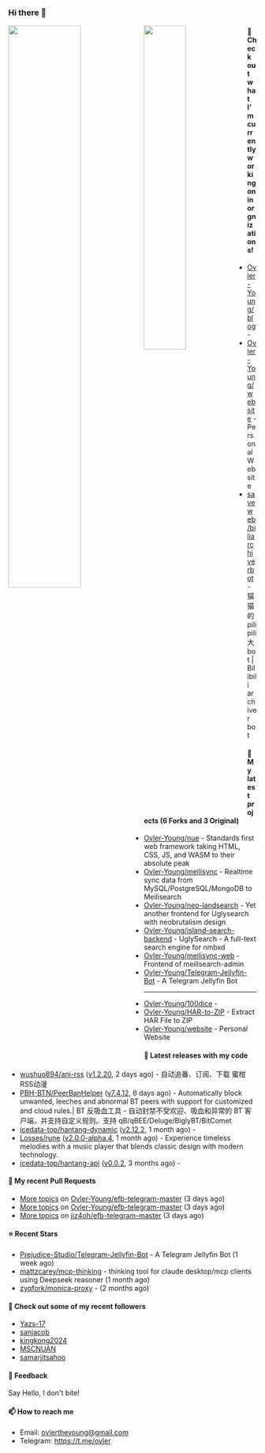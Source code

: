 ### Hi there 👋

<img align="left" width="54%" src="https://github-readme-stats-mauve-one-69.vercel.app/api?username=Ovler-Young&theme=dark&count_private=true&show_icons=true" />
<img align="left" width="41%" src="https://github-readme-stats-mauve-one-69.vercel.app/api/top-langs/?username=Ovler-Young&layout=compact&theme=dark&include_all_commits=true&count_private=true" />

#### 👷 Check out what I'm currently working on in orgnizations!

- [Ovler-Young/blog](https://github.com/Ovler-Young/blog) - 
- [Ovler-Young/website](https://github.com/Ovler-Young/website) - Personal Website
- [saveweb/biliarchiverbot](https://github.com/saveweb/biliarchiverbot) - 猫猫的pilipili大bot | Bilibili archiver bot

#### 🌱 My latest projects (6 Forks and 3 Original)

- [Ovler-Young/nue](https://github.com/Ovler-Young/nue) - Standards first web framework taking HTML, CSS, JS, and WASM to their absolute peak
- [Ovler-Young/meilisync](https://github.com/Ovler-Young/meilisync) - Realtime sync data from MySQL/PostgreSQL/MongoDB to Meilisearch
- [Ovler-Young/neo-landsearch](https://github.com/Ovler-Young/neo-landsearch) - Yet another frontend for Uglysearch with neobrutalism design
- [Ovler-Young/island-search-backend](https://github.com/Ovler-Young/island-search-backend) - UglySearch - A full-text search engine for nmbxd
- [Ovler-Young/meilisync-web](https://github.com/Ovler-Young/meilisync-web) - Frontend of meilisearch-admin
- [Ovler-Young/Telegram-Jellyfin-Bot](https://github.com/Ovler-Young/Telegram-Jellyfin-Bot) - A Telegram Jellyfin Bot
- ---

- [Ovler-Young/100dice](https://github.com/Ovler-Young/100dice) - 
- [Ovler-Young/HAR-to-ZIP](https://github.com/Ovler-Young/HAR-to-ZIP) - Extract HAR File to ZIP
- [Ovler-Young/website](https://github.com/Ovler-Young/website) - Personal Website

#### 🔭 Latest releases with my code

- [wushuo894/ani-rss](https://github.com/wushuo894/ani-rss) ([v1.2.20](https://github.com/wushuo894/ani-rss/releases/tag/v1.2.20), 2 days ago) - 自动追番、订阅、下载 蜜柑RSS动漫
- [PBH-BTN/PeerBanHelper](https://github.com/PBH-BTN/PeerBanHelper) ([v7.4.12](https://github.com/PBH-BTN/PeerBanHelper/releases/tag/v7.4.12), 6 days ago) - Automatically block unwanted, leeches and abnormal BT peers with support for customized and cloud rules.| BT 反吸血工具 - 自动封禁不受欢迎、吸血和异常的 BT 客户端，并支持自定义规则。支持 qB/qBEE/Deluge/BiglyBT/BitComet
- [icedata-top/hantang-dynamic](https://github.com/icedata-top/hantang-dynamic) ([v2.12.2](https://github.com/icedata-top/hantang-dynamic/releases/tag/v2.12.2), 1 month ago) - 
- [Losses/rune](https://github.com/Losses/rune) ([v2.0.0-alpha.4](https://github.com/Losses/rune/releases/tag/v2.0.0-alpha.4), 1 month ago) - Experience timeless melodies with a music player that blends classic design with modern technology.
- [icedata-top/hantang-api](https://github.com/icedata-top/hantang-api) ([v0.0.2](https://github.com/icedata-top/hantang-api/releases/tag/v0.0.2), 3 months ago) - 

#### 🔨 My recent Pull Requests

- [More topics](https://github.com/Ovler-Young/efb-telegram-master/pull/5) on [Ovler-Young/efb-telegram-master](https://github.com/Ovler-Young/efb-telegram-master) (3 days ago)
- [More topics](https://github.com/Ovler-Young/efb-telegram-master/pull/4) on [Ovler-Young/efb-telegram-master](https://github.com/Ovler-Young/efb-telegram-master) (3 days ago)
- [More topics](https://github.com/jiz4oh/efb-telegram-master/pull/2) on [jiz4oh/efb-telegram-master](https://github.com/jiz4oh/efb-telegram-master) (3 days ago)

#### ⭐ Recent Stars

- [Prejudice-Studio/Telegram-Jellyfin-Bot](https://github.com/Prejudice-Studio/Telegram-Jellyfin-Bot) - A Telegram Jellyfin Bot (1 week ago)
- [mattzcarey/mcp-thinking](https://github.com/mattzcarey/mcp-thinking) - thinking tool for claude desktop/mcp clients using Deepseek reasoner (1 month ago)
- [zyqfork/monica-proxy](https://github.com/zyqfork/monica-proxy) -  (2 months ago)

#### 👯 Check out some of my recent followers

- [Yazs-17](https://github.com/Yazs-17)
- [sanjacob](https://github.com/sanjacob)
- [kingkong2024](https://github.com/kingkong2024)
- [MSCNUAN](https://github.com/MSCNUAN)
- [samarjitsahoo](https://github.com/samarjitsahoo)

#### 💬 Feedback

Say Hello, I don't bite!

#### 📫 How to reach me

- Email: ovlertheyoung@gmail.com
- Telegram: https://t.me/ovler
